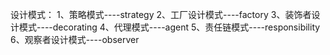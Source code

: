 设计模式：
1、策略模式----strategy
2、工厂设计模式----factory
3、装饰者设计模式----decorating 
4、代理模式----agent
5、责任链模式----responsibility
6、观察者设计模式----observer
